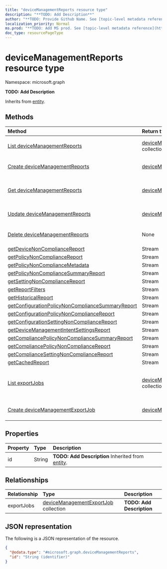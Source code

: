 ```yaml
---
title: "deviceManagementReports resource type"
description: "**TODO: Add Description**"
author: "**TODO: Provide Github Name. See [topic-level metadata reference](https://msgo.azurewebsites.net/add/document/guidelines/metadata.html#topic-level-metadata)**"
localization_priority: Normal
ms.prod: "**TODO: Add MS prod. See [topic-level metadata reference](https://msgo.azurewebsites.net/add/document/guidelines/metadata.html#topic-level-metadata)**"
doc_type: resourcePageType
---
```


# deviceManagementReports resource type

Namespace: microsoft.graph



**TODO: Add Description**


Inherits from [entity](../resources/entity.md).

## Methods
|Method|Return type|Description|
|:---|:---|:---|
|[List deviceManagementReports](../api/intune-devicemanagementreports-list.md)|[deviceManagementReports](../resources/intune-devicemanagementreports.md) collection|Get a list of the [deviceManagementReports](../resources/intune-devicemanagementreports.md) objects and their properties.|
|[Create deviceManagementReports](../api/intune-devicemanagementreports-create.md)|[deviceManagementReports](../resources/intune-devicemanagementreports.md)|Create a new [deviceManagementReports](../resources/intune-devicemanagementreports.md) object.|
|[Get deviceManagementReports](../api/intune-devicemanagementreports-get.md)|[deviceManagementReports](../resources/intune-devicemanagementreports.md)|Read the properties and relationships of a [deviceManagementReports](../resources/intune-devicemanagementreports.md) object.|
|[Update deviceManagementReports](../api/intune-devicemanagementreports-update.md)|[deviceManagementReports](../resources/intune-devicemanagementreports.md)|Update the properties of a [deviceManagementReports](../resources/intune-devicemanagementreports.md) object.|
|[Delete deviceManagementReports](../api/intune-devicemanagementreports-delete.md)|None|Deletes a [deviceManagementReports](../resources/intune-devicemanagementreports.md) object.|
|[getDeviceNonComplianceReport](../api/intune-devicemanagementreports-getdevicenoncompliancereport.md)|Stream|**TODO: Add Description**|
|[getPolicyNonComplianceReport](../api/intune-devicemanagementreports-getpolicynoncompliancereport.md)|Stream|**TODO: Add Description**|
|[getPolicyNonComplianceMetadata](../api/intune-devicemanagementreports-getpolicynoncompliancemetadata.md)|Stream|**TODO: Add Description**|
|[getPolicyNonComplianceSummaryReport](../api/intune-devicemanagementreports-getpolicynoncompliancesummaryreport.md)|Stream|**TODO: Add Description**|
|[getSettingNonComplianceReport](../api/intune-devicemanagementreports-getsettingnoncompliancereport.md)|Stream|**TODO: Add Description**|
|[getReportFilters](../api/intune-devicemanagementreports-getreportfilters.md)|Stream|**TODO: Add Description**|
|[getHistoricalReport](../api/intune-devicemanagementreports-gethistoricalreport.md)|Stream|**TODO: Add Description**|
|[getConfigurationPolicyNonComplianceSummaryReport](../api/intune-devicemanagementreports-getconfigurationpolicynoncompliancesummaryreport.md)|Stream|**TODO: Add Description**|
|[getConfigurationPolicyNonComplianceReport](../api/intune-devicemanagementreports-getconfigurationpolicynoncompliancereport.md)|Stream|**TODO: Add Description**|
|[getConfigurationSettingNonComplianceReport](../api/intune-devicemanagementreports-getconfigurationsettingnoncompliancereport.md)|Stream|**TODO: Add Description**|
|[getDeviceManagementIntentSettingsReport](../api/intune-devicemanagementreports-getdevicemanagementintentsettingsreport.md)|Stream|**TODO: Add Description**|
|[getCompliancePolicyNonComplianceSummaryReport](../api/intune-devicemanagementreports-getcompliancepolicynoncompliancesummaryreport.md)|Stream|**TODO: Add Description**|
|[getCompliancePolicyNonComplianceReport](../api/intune-devicemanagementreports-getcompliancepolicynoncompliancereport.md)|Stream|**TODO: Add Description**|
|[getComplianceSettingNonComplianceReport](../api/intune-devicemanagementreports-getcompliancesettingnoncompliancereport.md)|Stream|**TODO: Add Description**|
|[getCachedReport](../api/intune-devicemanagementreports-getcachedreport.md)|Stream|**TODO: Add Description**|
|[List exportJobs](../api/intune-devicemanagementreports-list-exportjobs.md)|[deviceManagementExportJob](../resources/intune-devicemanagementexportjob.md) collection|Get the deviceManagementExportJob resources from the exportJobs navigation property.|
|[Create deviceManagementExportJob](../api/intune-devicemanagementreports-post-exportjobs.md)|[deviceManagementExportJob](../resources/intune-devicemanagementexportjob.md)|Create a new deviceManagementExportJob object.|

## Properties
|Property|Type|Description|
|:---|:---|:---|
|id|String|**TODO: Add Description** Inherited from [entity](../resources/entity.md).|

## Relationships
|Relationship|Type|Description|
|:---|:---|:---|
|exportJobs|[deviceManagementExportJob](../resources/intune-devicemanagementexportjob.md) collection|**TODO: Add Description**|

## JSON representation
The following is a JSON representation of the resource.
<!-- {
  "blockType": "resource",
  "keyProperty": "id",
  "@odata.type": "microsoft.graph.deviceManagementReports",
  "baseType": "microsoft.graph.entity",
  "openType": false
}
-->
``` json
{
  "@odata.type": "#microsoft.graph.deviceManagementReports",
  "id": "String (identifier)"
}
```

